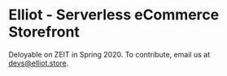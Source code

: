 # Elliot - Serverless eCommerce Storefront

Deloyable on ZEIT in Spring 2020. To contribute, email us at devs@elliot.store.
